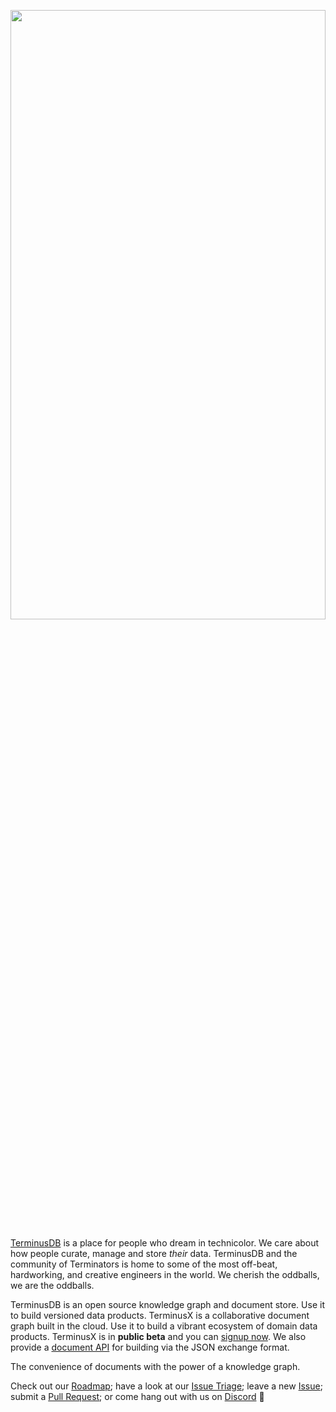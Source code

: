 
<a href="https://terminusdb.com/"><img src="https://assets.terminusdb.com/images/github-header-image-v2.png" width="100%" height="50%" /></a>


[TerminusDB](https://terminusdb.com/) is a place for people who dream in technicolor. We care about how people curate, manage and store *their* data. TerminusDB and the community of Terminators is home to some of the most off-beat, hardworking, and creative engineers in the world. We cherish the oddballs, we are the oddballs.


TerminusDB is an open source knowledge graph and document store. Use it to build versioned data products. TerminusX is a collaborative document graph built in the cloud. Use it to build a vibrant ecosystem of domain data products. TerminusX is in **public beta** and you can [signup now](https://dashboard.terminusdb.com/). We also provide a [document API](https://docs.terminusdb.com/v10.0/#/reference/reference-document-interface) for building via the JSON exchange format.  

The convenience of documents with the power of a knowledge graph.

Check out our [Roadmap](https://github.com/orgs/terminusdb/projects/2); have a look at our [Issue Triage](https://github.com/orgs/terminusdb/projects/3); leave a new [Issue](https://github.com/terminusdb/terminusdb/issues); submit a [Pull Request](https://github.com/terminusdb/terminusdb/blob/main/docs/CONTRIBUTING.md); or come hang out with us on [Discord](https://discord.gg/yTJKAma) 🚀

